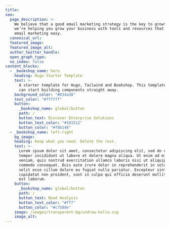```yaml
---
title:
seo:
  page_description: >-
    We believe that a good email marketing strategy is the key to growth. So
    we’re helping you grow your business with tools and resources that make
    email marketing easy.
  canonical_url:
  featured_image:
  featured_image_alt:
  author_twitter_handle:
  open_graph_type:
  no_index: false
content_blocks:
  - _bookshop_name: hero
    heading: Hugo Starter Template
    text: >-
      A starter template for Hugo, Tailwind and Bookshop. This template is set up so you
      can start building components straight away.
    background_color: "#034ad8"
    text_color: "#ffffff"
    button:
      _bookshop_name: global/button
      path: /
      button_text: Discover Enterprise Solutions
      button_text_color: "#181512"
      button_color: "#f8b148"
  - _bookshop_name: left-right
    bg_image:
    heading: Keep what you need. Delete the rest.
    text: >-
      Lorem ipsum dolor sit amet, consectetur adipiscing elit, sed do eiusmod
      tempor incididunt ut labore et dolore magna aliqua. Ut enim ad minim
      veniam, quis nostrud exercitation ullamco laboris nisi ut aliquip ex ea
      commodo consequat. Duis aute irure dolor in reprehenderit in voluptate
      velit esse cillum dolore eu fugiat nulla pariatur. Excepteur sint occaecat
      cupidatat non proident, sunt in culpa qui officia deserunt mollit anim id
      est laborum.
    button:
      _bookshop_name: global/button
      path: /
      button_text: Read Analysis
      button_text_color: "#fff"
      button_color: "#c7588e"
    image: /images/transparent-bg/undraw-hello.svg
    image_alt:
---
```

